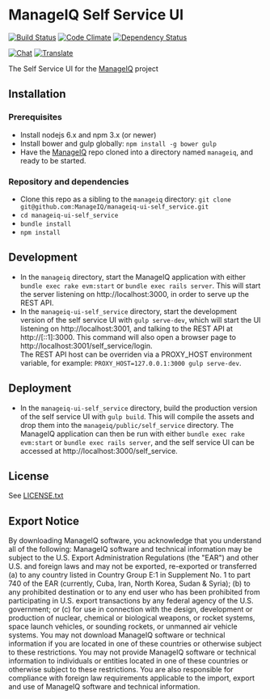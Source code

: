 # ManageIQ Self Service UI

[![Build Status](https://travis-ci.org/ManageIQ/manageiq-ui-self_service.svg)](https://travis-ci.org/ManageIQ/manageiq-ui-self_service)
[![Code Climate](https://codeclimate.com/github/ManageIQ/manageiq-ui-self_service/badges/gpa.svg)](https://codeclimate.com/github/ManageIQ/manageiq-ui-self_service)
[![Dependency Status](https://gemnasium.com/ManageIQ/manageiq-ui-self_service.svg)](https://gemnasium.com/ManageIQ/manageiq-ui-self_service)

[![Chat](https://badges.gitter.im/Join%20Chat.svg)](https://gitter.im/ManageIQ/manageiq-ui-self_service?utm_source=badge&utm_medium=badge&utm_campaign=pr-badge&utm_content=badge)
[![Translate](https://img.shields.io/badge/translate-zanata-blue.svg)](https://translate.zanata.org/zanata/project/view/manageiq-ui-self_service)

The Self Service UI for the [ManageIQ](http://github.com/ManageIQ/manageiq) project

## Installation

### Prerequisites

- Install nodejs 6.x and npm 3.x (or newer)
- Install bower and gulp globally: `npm install -g bower gulp`
- Have the [ManageIQ](http://github.com/ManageIQ/manageiq) repo cloned into a
  directory named `manageiq`, and ready to be started.

### Repository and dependencies

- Clone this repo as a sibling to the `manageiq` directory:
  `git clone git@github.com:ManageIQ/manageiq-ui-self_service.git`
- `cd manageiq-ui-self_service`
- `bundle install`
- `npm install`

## Development

- In the `manageiq` directory, start the ManageIQ application with either
  `bundle exec rake evm:start` or `bundle exec rails server`.  This will start
  the server listening on http://localhost:3000, in order to serve up the REST
  API.
- In the `manageiq-ui-self_service` directory, start the development version of
  the self service UI with `gulp serve-dev`, which will start the UI listening
  on http://localhost:3001, and talking to the REST API at
  http://[::1]:3000.  This command will also open a browser page to
  http://localhost:3001/self_service/login.  
  The REST API host can be overriden via a PROXY\_HOST environment variable, for
  example: `PROXY_HOST=127.0.0.1:3000 gulp serve-dev`.

## Deployment

- In the `manageiq-ui-self_service` directory, build the production version of
  the self service UI with `gulp build`.  This will compile the assets and drop
  them into the `manageiq/public/self_service` directory.  The ManageIQ
  application can then be run with either `bundle exec rake evm:start` or
  `bundle exec rails server`, and the self service UI can be accessed at
  http://localhost:3000/self_service.

## License

See [LICENSE.txt](LICENSE.txt)

## Export Notice

By downloading ManageIQ software, you acknowledge that you understand all of the
following: ManageIQ software and technical information may be subject to the
U.S. Export Administration Regulations (the "EAR") and other U.S. and foreign
laws and may not be exported, re-exported or transferred (a) to any country
listed in Country Group E:1 in Supplement No. 1 to part 740 of the EAR
(currently, Cuba, Iran, North Korea, Sudan & Syria); (b) to any prohibited
destination or to any end user who has been prohibited from participating in
U.S. export transactions by any federal agency of the U.S. government; or (c)
for use in connection with the design, development or production of nuclear,
chemical or biological weapons, or rocket systems, space launch vehicles, or
sounding rockets, or unmanned air vehicle systems. You may not download ManageIQ
software or technical information if you are located in one of these countries
or otherwise subject to these restrictions. You may not provide ManageIQ
software or technical information to individuals or entities located in one of
these countries or otherwise subject to these restrictions. You are also
responsible for compliance with foreign law requirements applicable to the
import, export and use of ManageIQ software and technical information.
